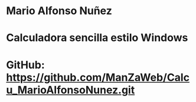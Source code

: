# Mario Alfonso Nuñez
# Calculadora sencilla estilo Windows
# GitHub: https://github.com/ManZaWeb/Calcu_MarioAlfonsoNunez.git
